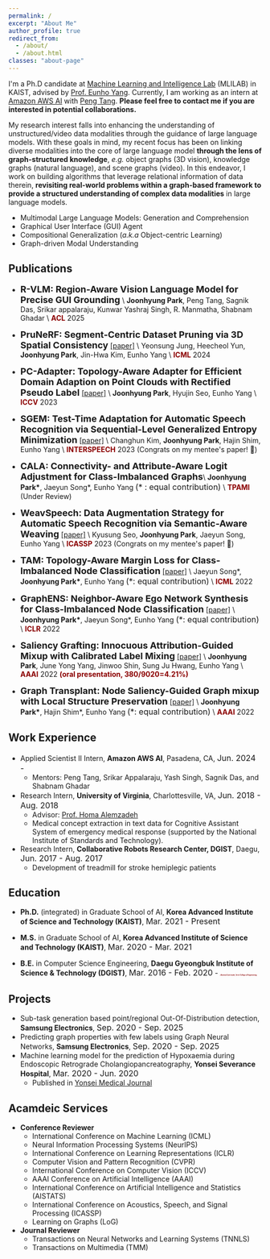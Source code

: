 ```yaml
---
permalink: /
excerpt: "About Me"
author_profile: true
redirect_from:
  - /about/
  - /about.html
classes: "about-page"
---
```


I'm a Ph.D candidate at [Machine Learning and Intelligence Lab](https://mli.kaist.ac.kr/) (MLILAB) in KAIST, advised by [Prof. Eunho Yang](https://mli.kaist.ac.kr/people/). Currently, I am working as an intern at [Amazon AWS AI](https://www.amazon.science/) with [Peng Tang](https://www.linkedin.com/in/ppengtang/en). **Please feel free to contact me if you are interested in potential collaborations.**

My research interest falls into enhancing the understanding of unstructured/video data modalities through the guidance of large language models. With these goals in mind, my recent focus has been on linking diverse modalities into the core of large language model **through the lens of graph-structured knowledge**, *e.g.* object graphs (3D vision), knowledge graphs (natural language), and scene graphs (video). In this endeavor, I work on building algorithms that leverage relational information of data therein, **revisiting real-world problems within a graph-based framework to provide a structured understanding of complex data modalities** in large language models.
- Multimodal Large Language Models: Generation and Comprehension
- Graphical User Interface (GUI) Agent
- Compositional Generalization (*a.k.a* Object-centric Learning)
- Graph-driven Modal Understanding



<!---**Learning on 3D Vision**\\
My primary research interest in 3D vision falls into two branches following: 1) **Cross-modal 3D understanding**. It aims to harness the power of auxiliary data modalities for an in-depth comprehension of complex 3D data. Currently, I'm working on open-vocabulary 3D scene segmentation with object-relational graphs leveraging recent language foundation models' capabilities. 2) **Sim-to-real adaptation for 3D data**. My recent research efforts have been dedicated to narrowing the domain gap between synthetic and real-world 3D data. Ranging from developing adaptation strategies to curating 3D photorealistic datasets, my recent objective is to facilitate successful sim-to-real transfer across a broad range of 3D vision tasks.
-->
## Publications
- **<font size="4">R-VLM: Region-Aware Vision Language Model for Precise GUI Grounding</font>** \\
**Joonhyung Park**, Peng Tang, Sagnik Das, Srikar appalaraju, Kunwar Yashraj Singh, R. Manmatha, Shabnam Ghadar 
 \\
<span style="color:darkred">**ACL**</span> 2025

- **<font size="4">PruNeRF: Segment-Centric Dataset Pruning via 3D Spatial Consistency</font>** 
[[paper]](https://arxiv.org/pdf/2406.00798) \\
Yeonsung Jung, Heecheol Yun, **Joonhyung Park**, Jin-Hwa Kim, Eunho Yang \\
<span style="color:darkred">**ICML**</span> 2024

- **<font size="4">PC-Adapter: Topology-Aware Adapter for Efficient Domain Adaption on Point Clouds with Rectified Pseudo Label</font>**
[[paper]](https://openaccess.thecvf.com/content/ICCV2023/papers/Park_PC-Adapter_Topology-Aware_Adapter_for_Efficient_Domain_Adaption_on_Point_Clouds_ICCV_2023_paper.pdf) \\
**Joonhyung Park**, Hyujin Seo, Eunho Yang \\
<span style="color:darkred">**ICCV**</span> 2023

- **<font size="4">SGEM: Test-Time Adaptation for Automatic Speech Recognition via Sequential-Level Generalized Entropy Minimization</font>** 
[[paper]](https://arxiv.org/abs/2306.01981) \\
Changhun Kim, **Joonhyung Park**, Hajin Shim, Eunho Yang \\
<span style="color:darkred">**INTERSPEECH**</span> 2023 (Congrats on my mentee's paper! :tada:)

- **<font size="4">CALA: Connectivity- and Attribute-Aware Logit Adjustment for Class-Imbalanced Graphs</font>**\\
**Joonhyung Park\***, Jaeyun Song\*, Eunho Yang <font size="3">(* : equal contribution)</font> \\
<span style="color:darkred">**TPAMI**</span> (Under Review)

- **<font size="4">WeavSpeech: Data Augmentation Strategy for Automatic Speech Recognition via Semantic-Aware Weaving</font>**
[[paper]](https://ieeexplore.ieee.org/abstract/document/10097196) \\
Kyusung Seo, **Joonhyung Park**, Jaeyun Song, Eunho Yang \\
<span style="color:darkred">**ICASSP**</span> 2023 (Congrats on my mentee's paper! :tada:)

- **<font size="4">TAM: Topology-Aware Margin Loss for Class-Imbalanced Node Classification</font>**
[[paper]](https://proceedings.mlr.press/v162/song22a/song22a.pdf) \\
Jaeyun Song\*, **Joonhyung Park\***, Eunho Yang <font size="3">(*: equal contribution)</font> \\
<span style="color:darkred">**ICML**</span> 2022

- **<font size="4">GraphENS: Neighbor-Aware Ego Network Synthesis for Class-Imbalanced Node Classification</font>**
[[paper]](https://openreview.net/pdf?id=MXEl7i-iru) \\
**Joonhyung Park\***, Jaeyun Song\*, Eunho Yang <font size="3">(*: equal contribution)</font> \\
<span style="color:darkred">**ICLR**</span> 2022

- **<font size="4">Saliency Grafting: Innocuous Attribution-Guided Mixup with Calibrated Label Mixing</font>**
[[paper]](https://arxiv.org/abs/2112.08796) \\
**Joonhyung Park**, June Yong Yang, Jinwoo Shin, Sung Ju Hwang, Eunho Yang \\
<span style="color:darkred">**AAAI**</span> 2022 <span style="color:darkred">**(oral presentation, 380/9020=4.21%)**</span>

- **<font size="4">Graph Transplant: Node Saliency-Guided Graph mixup with Local Structure Preservation</font>**
[[paper]](https://arxiv.org/abs/2111.05639) \\
**Joonhyung Park\***, Hajin Shim\*, Eunho Yang <font size="3">(*: equal contribution)</font> \\
<span style="color:darkred">**AAAI**</span> 2022

## Work Experience
- Applied Scientist II Intern, **Amazon AWS AI**, Pasadena, CA,  <font size="3">Jun. 2024 - </font>
  - Mentors: Peng Tang, Srikar Appalaraju, Yash Singh, Sagnik Das, and Shabnam Ghadar
- Research Intern, **University of Virginia**, Charlottesville, VA, <font size="3">Jun. 2018 - Aug. 2018</font>
  - Advisor: [Prof. Homa Alemzadeh](https://homa-alem.github.io/)
  - Medical concept extraction in text data for Cognitive Assistant System of emergency medical response (supported by the National Institute of Standards and Technology).
- Research Intern, **Collaborative Robots Research Center, DGIST**, Daegu, <font size="3">Jun. 2017 - Aug. 2017</font>
  - Development of treadmill for stroke hemiplegic patients

## Education
- **Ph.D.** (integrated) in Graduate School of AI, **Korea Advanced Institute of Science and Technology (KAIST)**, <font size="3">Mar. 2021 - Present</font> 

- **M.S.** in Graduate School of AI, **Korea Advanced Institute of Science and Technology (KAIST)**, <font size="3">Mar. 2020 - Mar. 2021</font> 

- **B.E.** in Computer Science Engineering, **Daegu Gyeongbuk Institute of Science & Technology (DGIST)**, <font size="3">Mar. 2016 - Feb. 2020</font> - <span style="color:darkred;font-size:3;">(***Summa Cum Laude, 1st in College of Engineering***)</span>

## Projects
- Sub-task generation based point/regional Out-Of-Distribution detection, **Samsung Electronics**, <font size="3">Sep. 2020 - Sep. 2025</font>
- Predicting graph properties with few labels using Graph Neural Networks, **Samsung Electronics**, <font size="3">Sep. 2020 - Sep. 2025</font>
- Machine learning model for the prediction of Hypoxaemia during Endoscopic Retrograde Cholangiopancreatography, **Yonsei Severance Hospital**, <font size="3">Mar. 2020 - Jun. 2020</font>
    - Published in [Yonsei Medical Journal](https://ymj.kr/DOIx.php?id=10.3349/ymj.2022.0381)

## Acamdeic Services
- **Conference Reviewer**
    - International Conference on Machine Learning (ICML)
    - Neural Information Processing Systems (NeurIPS)
    - International Conference on Learning Representations (ICLR) 
    - Computer Vision and Pattern Recognition (CVPR)
    - International Conference on Computer Vision (ICCV)
    - AAAI Conference on Artificial Intelligence (AAAI)
    - International Conference on Artificial Intelligence and Statistics (AISTATS)
    - International Conference on Acoustics, Speech, and Signal Processing (ICASSP)
    - Learning on Graphs (LoG)
- **Journal Reviewer**
    - Transactions on Neural Networks and Learning Systems (TNNLS)
    - Transactions on Multimedia (TMM)
